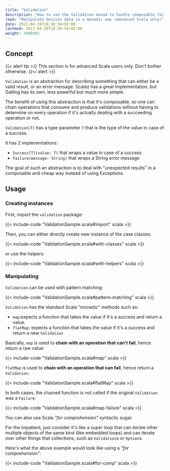 ```yaml
---
title: "Validation"
description: "How to use the Validation monad to handle composable failures in Scala functions. Intended for advanced Scala developers only."
lead: "Manipulate Session data in a monadic way (advanced Scala only)"
date: 2021-04-20T18:30:56+02:00
lastmod: 2021-04-20T18:30:56+02:00
weight: 2040505
---
```


## Concept

{{< alert tip >}}
This section is for advanced Scala users only. Don't bother otherwise.
{{</ alert >}}

`Validation` is an abstraction for describing something that can either be a valid result, or an error message.
Scalaz has a great implementation, but Gatling has its own, less powerful but much more simple.

The benefit of using this abstraction is that it's composable, so one can chain operations that consume and produce validations without having to determine on every operation if it's actually dealing with a succeeding operation or not.

`Validation[T]` has a type parameter `T` that is the type of the value in case of a success.

It has 2 implementations:

* `Success[T](value: T)` that wraps a value in case of a success
* `Failure(message: String)` that wraps a String error message

The goal of such an abstraction is to deal with "unexpected results" in a composable and cheap way instead of using Exceptions.

## Usage

### Creating instances

First, import the `validation` package:

{{< include-code "ValidationSample.scala#import" scala >}}

Then, you can either directly create new instance of the case classes:

{{< include-code "ValidationSample.scala#with-classes" scala >}}

or use the helpers:

{{< include-code "ValidationSample.scala#with-helpers" scala >}}

### Manipulating

`Validation` can be used with pattern matching:

{{< include-code "ValidationSample.scala#pattern-matching" scala >}}

`Validation` has the standard Scala "monadic" methods such as:

* `map`:expects a function that takes the value if it's a success and return a value.
* `flatMap`: expects a function that takes the value if it's a success and return a new `Validation`

Basically, `map` is used to **chain with an operation that can't fail**, hence return a raw value:

{{< include-code "ValidationSample.scala#map" scala >}}

`flatMap` is used to **chain with an operation that can fail**, hence return a `Validation`:

{{< include-code "ValidationSample.scala#flatMap" scala >}}

In both cases, the chained function is not called if the original `Validation` was a `Failure`:

{{< include-code "ValidationSample.scala#map-failure" scala >}}

You can also use Scala *"for comprehension"* syntactic sugar.

For the impatient, just consider it's like a super loop that can iterate other multiple objects of the same kind (like embedded loops) and can iterate over other things that collections, such as `Validation`s or `Option`s.

Here's what the above example would look like using a *"for comprehension"*:

{{< include-code "ValidationSample.scala#for-comp" scala >}}
